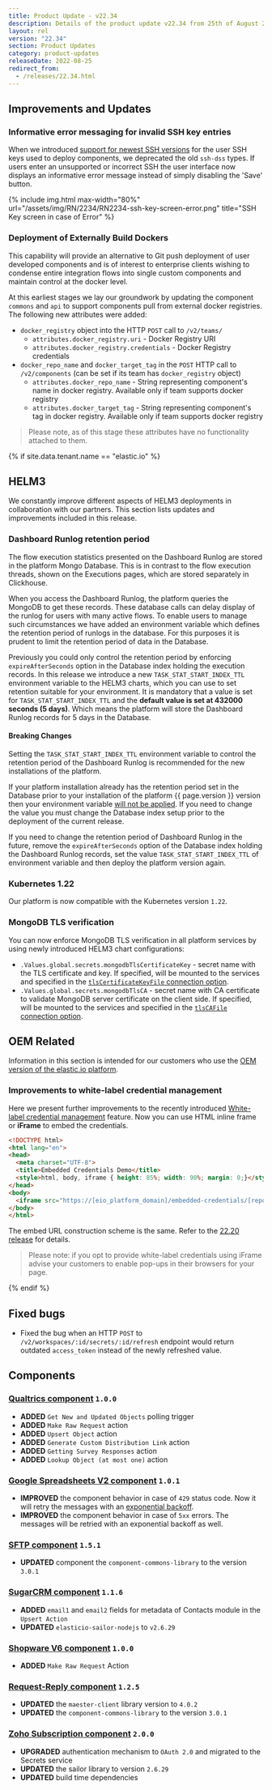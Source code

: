 ```yaml
---
title: Product Update - v22.34
description: Details of the product update v22.34 from 25th of August 2022.
layout: rel
version: "22.34"
section: Product Updates
category: product-updates
releaseDate: 2022-08-25
redirect_from:
  - /releases/22.34.html
---
```


## Improvements and Updates

### Informative error messaging for invalid SSH key entries

When we introduced [support for newest SSH versions](/releases/22/14#ssh-keys-and-ssh-88)
for the user SSH keys used to deploy components, we deprecated the old `ssh-dss`
types. If users enter an unsupported or incorrect SSH the user interface now
displays an informative error message instead of simply disabling the 'Save' button.

{% include img.html max-width="80%" url="/assets/img/RN/2234/RN2234-ssh-key-screen-error.png" title="SSH Key screen in case of Error" %}

### Deployment of Externally Build Dockers

This capability will provide an alternative to Git push deployment of user developed
components and is of interest to enterprise clients wishing to condense entire
integration flows into single custom components and maintain control at the docker level.

At this earliest stages we lay our groundwork by updating the component
`commons` and `api` to support components pull from external docker registries.
The following new attributes were added:

*   `docker_registry` object into the HTTP `POST` call to `/v2/teams/`
    *   `attributes.docker_registry.uri` - Docker Registry URI
    *   `attributes.docker_registry.credentials` - Docker Registry credentials
*   `docker_repo_name` and `docker_target_tag` in the `POST` HTTP call to `/v2/components` (can be set if its team has `docker_registry` object)
    *   `attributes.docker_repo_name` - String representing component's name in docker registry. Available only if team supports docker registry
    *   `attributes.docker_target_tag` - String representing component's tag in docker registry. Available only if team supports docker registry

> Please note, as of this stage these attributes have no functionality attached to them.

{% if site.data.tenant.name == "elastic.io" %}

## HELM3

We constantly improve different aspects of HELM3 deployments in collaboration
with our partners. This section lists updates and improvements included in this release.

### Dashboard Runlog retention period

The flow execution statistics presented on the Dashboard Runlog are stored
in the platform Mongo Database. This is in contrast to the flow execution threads, shown
on the Executions pages, which are stored separately in Clickhouse.

When you access the Dashboard Runlog, the platform queries the MongoDB to get these
records. These database calls can delay display of the runlog for users with
many active flows. To enable users to manage such circumstances we have added an
environment variable which defines the retention period of runlogs in the database.
For this purposes it is prudent to limit the retention period of data in the Database.

Previously you could only control the retention period by enforcing `expireAfterSeconds`
option in the Database index holding the execution records. In this release we
introduce a new `TASK_STAT_START_INDEX_TTL` environment variable to the HELM3 charts,
which you can use to set retention suitable for your environment. It is mandatory
that a value is set for `TASK_STAT_START_INDEX_TTL` and the
**default value is set at 432000 seconds (5 days)**. Which means the platform
will store the Dashboard Runlog records for 5 days in the Database.

#### Breaking Changes

Setting the `TASK_STAT_START_INDEX_TTL` environment variable to control the retention
period of the Dashboard Runlog is recommended for the new installations of the platform.

If your platform installation already has the retention period set in the Database
prior to your installation of the platform {{ page.version }} version then your
environment variable [will not be applied](https://www.mongodb.com/docs/v4.2/reference/command/createIndexes/#index-options). If you need to change the value you must
change the Database index setup prior to the deployment of the current release.

If you need to change the retention period of Dashboard Runlog in the future, remove
the `expireAfterSeconds` option of the Database index holding the Dashboard Runlog records,
set the value `TASK_STAT_START_INDEX_TTL` of environment variable and then deploy
the platform version again.

### Kubernetes 1.22

Our platform is now compatible with the Kubernetes version `1.22`.

### MongoDB TLS verification

You can now enforce MongoDB TLS verification in all platform services by using
newly introduced HELM3 chart configurations:

*   `.Values.global.secrets.mongodbTlsCertificateKey` - secret name with the TLS certificate and key. If specified, will be mounted to the services and specified in the [`tlsCertificateKeyFile` connection option](https://mongodb.github.io/node-mongodb-native/3.6/api/global.html#MongoClientOptions).
*   `.Values.global.secrets.mongodbTlsCA` - secret name with CA certificate to validate MongoDB server certificate on the client side. If specified, will be mounted to the services and specified in the [`tlsCAFile` connection option](https://mongodb.github.io/node-mongodb-native/3.6/api/global.html#MongoClientOptions).

## OEM Related

Information in this section is intended for our customers who use the
[OEM version of the elastic.io platform](https://www.elastic.io/saas-embedded-integration/).

### Improvements to white-label credential management

Here we present further improvements to the recently introduced
[White-label credential management](/releases/22/20/#white-labeled-credential-management) feature.
Now you can use HTML inline frame or **iFrame** to embed the credentials.

```html
<!DOCTYPE html>
<html lang="en">
<head>
  <meta charset="UTF-8">
  <title>Embedded Credentials Demo</title>
  <style>html, body, iframe { height: 85%; width: 90%; margin: 0;}</style>
</head>
<body>
  <iframe src="https://[eio_platform_domain]/embedded-credentials/[repoId]?workspaceId=[workspaceId]&ssoProviderType=[ssoProviderType]&ssoProviderId=[ssoProviderId]" />
</body>
</html>
```

The embed URL construction scheme is the same. Refer to the
[22.20 release](/releases/22/20#how-to-generate-unique-url) for details.

> Please note: if you opt to provide white-label credentials using iFrame advise
> your customers to enable pop-ups in their browsers for your page.


{% endif %}

## Fixed bugs

*   Fixed the bug when an HTTP `POST` to `/v2/workspaces/:id/secrets/:id/refresh` endpoint would return outdated `access_token` instead of the newly refreshed value.

## Components

### [Qualtrics component](/components/qualtrics/) `1.0.0`

*   **ADDED** `Get New and Updated Objects` polling trigger
*   **ADDED** `Make Raw Request` action
*   **ADDED** `Upsert Object` action
*   **ADDED** `Generate Custom Distribution Link` action
*   **ADDED** `Getting Survey Responses` action
*   **ADDED** `Lookup Object (at most one)` action

### [Google Spreadsheets V2 component](/components/gspreadsheet-v2/) `1.0.1`

*   **IMPROVED** the component behavior in case of `429` status code. Now it will retry the messages with an [exponential backoff](https://en.wikipedia.org/wiki/Exponential_backoff).
*   **IMPROVED** the component behavior in case of `5xx` errors. The messages will be retried with an exponential backoff as well.

### [SFTP component](/components/sftp/) `1.5.1`

*   **UPDATED** component the `component-commons-library` to the version `3.0.1`

### [SugarCRM component](/components/sugarcrm/) `1.1.6`

*   **ADDED** `email1` and `email2` fields for metadata of Contacts module in the `Upsert Action`
*   **UPDATED** `elasticio-sailor-nodejs` to `v2.6.29`

### [Shopware V6 component](/components/shopware-6/) `1.0.0`

*   **ADDED** `Make Raw Request` Action

### [Request-Reply component](/components/request-reply/) `1.2.5`

*   **UPDATED** the `maester-client` library version to `4.0.2`
*   **UPDATED** the `component-commons-library` to the version `3.0.1`

### [Zoho Subscription component](/components/zoho/) `2.0.0`

*   **UPGRADED** authentication mechanism to `OAuth 2.0` and migrated to the Secrets service
*   **UPDATED** the sailor library to version `2.6.29`
*   **UPDATED** build time dependencies

